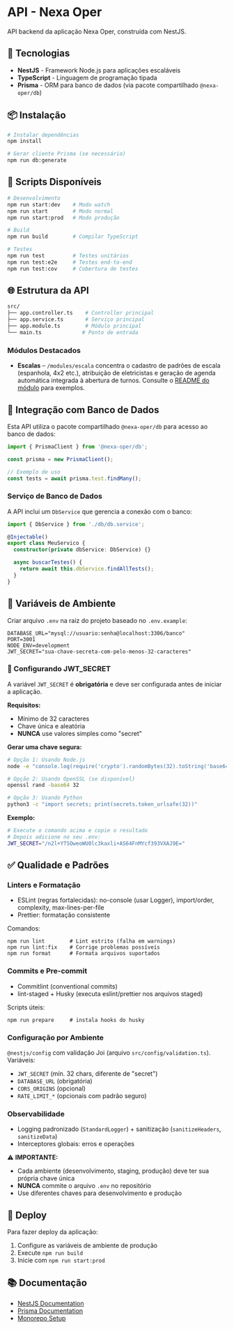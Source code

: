 # API - Nexa Oper

API backend da aplicação Nexa Oper, construída com NestJS.

## 🚀 Tecnologias

- **NestJS** - Framework Node.js para aplicações escaláveis
- **TypeScript** - Linguagem de programação tipada
- **Prisma** - ORM para banco de dados (via pacote compartilhado `@nexa-oper/db`)

## 📦 Instalação

```bash
# Instalar dependências
npm install

# Gerar cliente Prisma (se necessário)
npm run db:generate
```

## 🔧 Scripts Disponíveis

```bash
# Desenvolvimento
npm run start:dev    # Modo watch
npm run start        # Modo normal
npm run start:prod   # Modo produção

# Build
npm run build        # Compilar TypeScript

# Testes
npm run test         # Testes unitários
npm run test:e2e     # Testes end-to-end
npm run test:cov     # Cobertura de testes
```

## 🌐 Estrutura da API

```bash
src/
├── app.controller.ts    # Controller principal
├── app.service.ts       # Serviço principal
├── app.module.ts        # Módulo principal
└── main.ts             # Ponto de entrada
```

### Módulos Destacados

- **Escalas** – `/modules/escala` concentra o cadastro de padrões de escala (espanhola, 4x2 etc.), atribuição de eletricistas e geração de agenda automática integrada à abertura de turnos. Consulte o [README do módulo](./src/modules/escala/README.md) para exemplos.

## 🔗 Integração com Banco de Dados

Esta API utiliza o pacote compartilhado `@nexa-oper/db` para acesso ao banco de dados:

```typescript
import { PrismaClient } from '@nexa-oper/db';

const prisma = new PrismaClient();

// Exemplo de uso
const tests = await prisma.test.findMany();
```

### Serviço de Banco de Dados

A API inclui um `DbService` que gerencia a conexão com o banco:

```typescript
import { DbService } from './db/db.service';

@Injectable()
export class MeuServico {
  constructor(private dbService: DbService) {}

  async buscarTestes() {
    return await this.dbService.findAllTests();
  }
}
```

## 📝 Variáveis de Ambiente

Criar arquivo `.env` na raiz do projeto baseado no `.env.example`:

```env
DATABASE_URL="mysql://usuario:senha@localhost:3306/banco"
PORT=3001
NODE_ENV=development
JWT_SECRET="sua-chave-secreta-com-pelo-menos-32-caracteres"
```

### 🔐 Configurando JWT_SECRET

A variável `JWT_SECRET` é **obrigatória** e deve ser configurada antes de iniciar a aplicação.

**Requisitos:**
- Mínimo de 32 caracteres
- Chave única e aleatória
- **NUNCA** use valores simples como "secret"

**Gerar uma chave segura:**

```bash
# Opção 1: Usando Node.js
node -e "console.log(require('crypto').randomBytes(32).toString('base64'))"

# Opção 2: Usando OpenSSL (se disponível)
openssl rand -base64 32

# Opção 3: Usando Python
python3 -c "import secrets; print(secrets.token_urlsafe(32))"
```

**Exemplo:**
```bash
# Execute o comando acima e copie o resultado
# Depois adicione no seu .env:
JWT_SECRET="/n2l+YTSOweoWU0lc3kaxli+AS64FnMYcf393VXAJ9E="
```

## ✅ Qualidade e Padrões

### Linters e Formatação
- ESLint (regras fortalecidas): no-console (usar Logger), import/order, complexity, max-lines-per-file
- Prettier: formatação consistente

Comandos:
```
npm run lint        # Lint estrito (falha em warnings)
npm run lint:fix    # Corrige problemas possíveis
npm run format      # Formata arquivos suportados
```

### Commits e Pre-commit
- Commitlint (conventional commits)
- lint-staged + Husky (executa eslint/prettier nos arquivos staged)

Scripts úteis:
```
npm run prepare     # instala hooks do husky
```

### Configuração por Ambiente
`@nestjs/config` com validação Joi (arquivo `src/config/validation.ts`).
Variáveis:
- `JWT_SECRET` (mín. 32 chars, diferente de "secret")
- `DATABASE_URL` (obrigatória)
- `CORS_ORIGINS` (opcional)
- `RATE_LIMIT_*` (opcionais com padrão seguro)

### Observabilidade
- Logging padronizado (`StandardLogger`) + sanitização (`sanitizeHeaders`, `sanitizeData`)
- Interceptores globais: erros e operações

⚠️ **IMPORTANTE:**
- Cada ambiente (desenvolvimento, staging, produção) deve ter sua própria chave única
- **NUNCA** commite o arquivo `.env` no repositório
- Use diferentes chaves para desenvolvimento e produção

## 🚀 Deploy

Para fazer deploy da aplicação:

1. Configure as variáveis de ambiente de produção
2. Execute `npm run build`
3. Inicie com `npm run start:prod`

## 📚 Documentação

- [NestJS Documentation](https://docs.nestjs.com)
- [Prisma Documentation](https://www.prisma.io/docs)
- [Monorepo Setup](./../../README.md)
